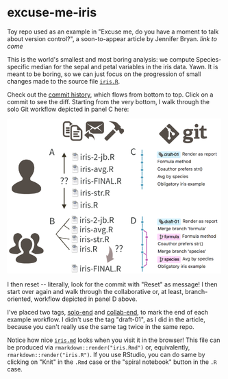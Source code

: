 # excuse-me-iris

Toy repo used as an example in "Excuse me, do you have a moment to talk about version control?", a soon-to-appear article by Jennifer Bryan. *link to come*

This is the world's smallest and most boring analysis: we compute Species-specific median for the sepal and petal variables in the iris data. Yawn. It is meant to be boring, so we can just focus on the progression of small changes made to the source file [`iris.R`](iris.R).

Check out the [commit history](https://github.com/jennybc/excuse-me-iris/commits/master), which flows from bottom to top. Click on a commit to see the diff. Starting from the very bottom, I walk through the solo Git workflow depicted in panel C here:

<img src="diy-vs-git-solo-vs-collab.png" width="500" />

I then reset -- literally, look for the commit with "Reset" as message! I then start over again and walk through the collaborative or, at least, branch-oriented, workflow depicted in panel D above.

I've placed two tags, [solo-end](https://github.com/jennybc/excuse-me-iris/releases/tag/solo-end) and [collab-end](https://github.com/jennybc/excuse-me-iris/releases/tag/collab-end), to mark the end of each example workflow. I didn't use the tag "draft-01", as I did in the article, because you can't really use the same tag twice in the same repo.

Notice how nice [`iris.md`](iris.md) looks when you visit it in the browser! This file can be produced via `rmarkdown::render("iris.Rmd")` or, equivalently, `rmarkdown::render("iris.R")`. If you use RStudio, you can do same by clicking on "Knit" in the `.Rmd` case or the "spiral notebook" button in the `.R` case.
